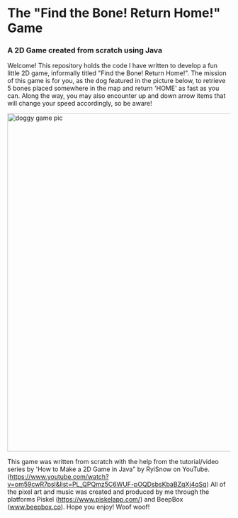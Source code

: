 # The "Find the Bone! Return Home!" Game
### A 2D Game created from scratch using Java

Welcome! This repository holds the code I have written to develop a fun little 2D game, informally titled "Find the Bone! Return Home!". 
The mission of this game is for you, as the dog featured in the picture below, to retrieve 5 bones placed somewhere in the map and return 'HOME' as fast as you can. Along the way, you may also encounter up and down arrow items that will change your speed accordingly, so be aware!

<img width="763" alt="doggy game pic" src="https://user-images.githubusercontent.com/106624875/186079281-3221838e-693b-4657-840c-133a45a4b5d7.png">

This game was written from scratch with the help from the tutorial/video series by 'How to Make a 2D Game in Java" by RyiSnow on YouTube. (https://www.youtube.com/watch?v=om59cwR7psI&list=PL_QPQmz5C6WUF-pOQDsbsKbaBZqXj4qSq) All of the pixel art and music was created and produced by me through the platforms Piskel (https://www.piskelapp.com/) and BeepBox (www.beepbox.co). 
Hope you enjoy! Woof woof!
